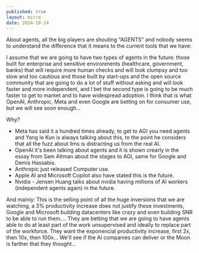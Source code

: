 ```yaml
---
published: true
layout: micro
date: 2024-10-24
---
```


About agents, all the big players are shouting "AGENTS" and nobody seems to understand the difference that it means to the current tools that we have:

I assume that we are going to have two types of agents in the future: those built for enterprise and sensitive environments (healthcare, government, banks) that will require more human checks and will look clumpsy and too slow and too cautious and those built by start-ups and the open source community that are going to do a lot of stuff without asking and will look faster and more independent, and I bet the second type is going to be much faster to get to market and to have widespread adoption. I think that is what OpenAI, Anthropic, Meta and even Google are betting on for consumer use, but we will see soon enough... 

Why? 

- Meta has said it a hundred times already, to get to AGI you need agents and Yang le Kun is always talking about this, to the point he considers that all the fuzz about llms is distracting us from the real AI.
- OpenAI it's been talking about agents and it is shown crearly in the essay from Sam Altman about the stages to AGI, same for Google and Demis Hassabis.
- Anthropic just released Computer use.
- Apple AI and Microsoft Copilot also have stated this is the future.
- Nvidia - Jensen Huang talks about nvidia having millions of AI workers (independent agents again) in the future.

And mainly: This is the selling point of all the huge inversions that we are watching, a 3% productivity increase does not justify these investments, Google and Microsoft building datacenters like crazy and even building SNR to be able to run them....
They are betting that we are going to have agents able to do at least part of the work unsupervised and ideally to replace part of the workforce. They want the exponencial productivity increase, first 2x, then 10x, then 100x... We'll see if the AI companies can deliver or the Moon is farther that they thought...


